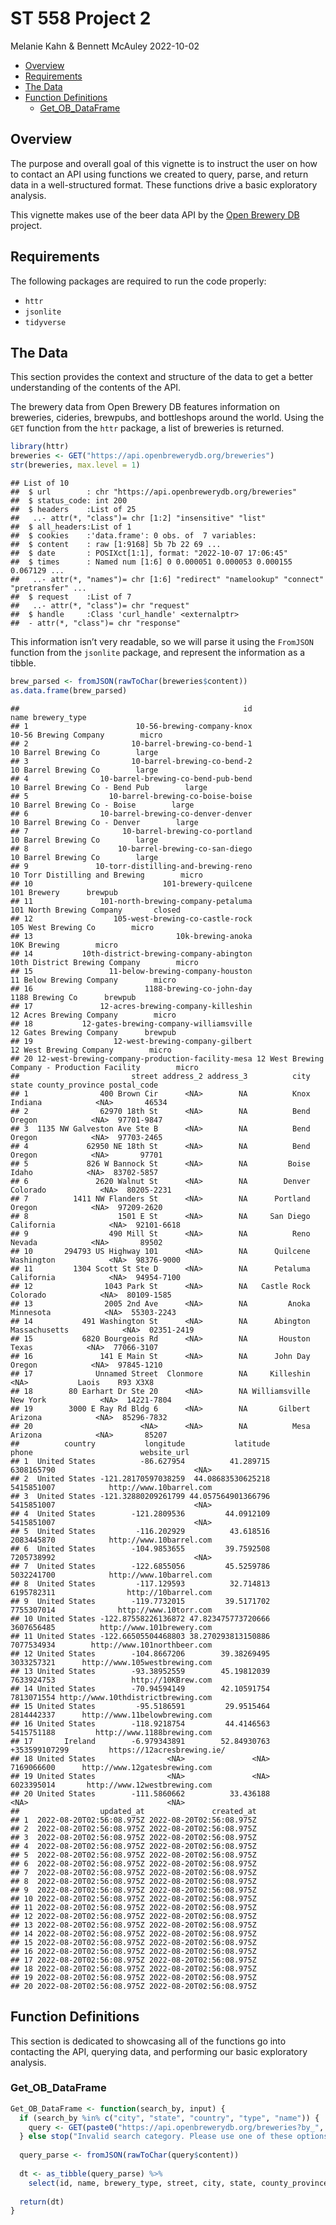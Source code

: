 ST 558 Project 2
================
Melanie Kahn & Bennett McAuley
2022-10-02

-   <a href="#overview" id="toc-overview">Overview</a>
-   <a href="#requirements" id="toc-requirements">Requirements</a>
-   <a href="#the-data" id="toc-the-data">The Data</a>
-   <a href="#function-definitions" id="toc-function-definitions">Function
    Definitions</a>
    -   <a href="#get_ob_dataframe"
        id="toc-get_ob_dataframe">Get_OB_DataFrame</a>

## Overview

The purpose and overall goal of this vignette is to instruct the user on
how to contact an API using functions we created to query, parse, and
return data in a well-structured format. These functions drive a basic
exploratory analysis.

This vignette makes use of the beer data API by the [Open Brewery
DB](https://www.openbrewerydb.org/faq) project.

## Requirements

The following packages are required to run the code properly:

-   `httr`
-   `jsonlite`
-   `tidyverse`

## The Data

This section provides the context and structure of the data to get a
better understanding of the contents of the API.

The brewery data from Open Brewery DB features information on breweries,
cideries, brewpubs, and bottleshops around the world. Using the `GET`
function from the `httr` package, a list of breweries is returned.

``` r
library(httr)
breweries <- GET("https://api.openbrewerydb.org/breweries")
str(breweries, max.level = 1)
```

    ## List of 10
    ##  $ url        : chr "https://api.openbrewerydb.org/breweries"
    ##  $ status_code: int 200
    ##  $ headers    :List of 25
    ##   ..- attr(*, "class")= chr [1:2] "insensitive" "list"
    ##  $ all_headers:List of 1
    ##  $ cookies    :'data.frame': 0 obs. of  7 variables:
    ##  $ content    : raw [1:9168] 5b 7b 22 69 ...
    ##  $ date       : POSIXct[1:1], format: "2022-10-07 17:06:45"
    ##  $ times      : Named num [1:6] 0 0.000051 0.000053 0.000155 0.067129 ...
    ##   ..- attr(*, "names")= chr [1:6] "redirect" "namelookup" "connect" "pretransfer" ...
    ##  $ request    :List of 7
    ##   ..- attr(*, "class")= chr "request"
    ##  $ handle     :Class 'curl_handle' <externalptr> 
    ##  - attr(*, "class")= chr "response"

This information isn’t very readable, so we will parse it using the
`FromJSON` function from the `jsonlite` package, and represent the
information as a tibble.

``` r
brew_parsed <- fromJSON(rawToChar(breweries$content))
as.data.frame(brew_parsed)
```

    ##                                                  id                                          name brewery_type
    ## 1                        10-56-brewing-company-knox                         10-56 Brewing Company        micro
    ## 2                       10-barrel-brewing-co-bend-1                          10 Barrel Brewing Co        large
    ## 3                       10-barrel-brewing-co-bend-2                          10 Barrel Brewing Co        large
    ## 4                10-barrel-brewing-co-bend-pub-bend               10 Barrel Brewing Co - Bend Pub        large
    ## 5                  10-barrel-brewing-co-boise-boise                  10 Barrel Brewing Co - Boise        large
    ## 6                10-barrel-brewing-co-denver-denver                 10 Barrel Brewing Co - Denver        large
    ## 7                     10-barrel-brewing-co-portland                          10 Barrel Brewing Co        large
    ## 8                    10-barrel-brewing-co-san-diego                          10 Barrel Brewing Co        large
    ## 9               10-torr-distilling-and-brewing-reno                10 Torr Distilling and Brewing        micro
    ## 10                             101-brewery-quilcene                                   101 Brewery      brewpub
    ## 11               101-north-brewing-company-petaluma                     101 North Brewing Company       closed
    ## 12                  105-west-brewing-co-castle-rock                           105 West Brewing Co        micro
    ## 13                                10k-brewing-anoka                                   10K Brewing        micro
    ## 14           10th-district-brewing-company-abington                 10th District Brewing Company        micro
    ## 15                 11-below-brewing-company-houston                      11 Below Brewing Company        micro
    ## 16                         1188-brewing-co-john-day                               1188 Brewing Co      brewpub
    ## 17               12-acres-brewing-company-killeshin                      12 Acres Brewing Company        micro
    ## 18           12-gates-brewing-company-williamsville                      12 Gates Brewing Company      brewpub
    ## 19                  12-west-brewing-company-gilbert                       12 West Brewing Company        micro
    ## 20 12-west-brewing-company-production-facility-mesa 12 West Brewing Company - Production Facility        micro
    ##                         street address_2 address_3          city         state county_province postal_code
    ## 1                400 Brown Cir      <NA>        NA          Knox       Indiana            <NA>       46534
    ## 2                62970 18th St      <NA>        NA          Bend        Oregon            <NA>  97701-9847
    ## 3  1135 NW Galveston Ave Ste B      <NA>        NA          Bend        Oregon            <NA>  97703-2465
    ## 4             62950 NE 18th St      <NA>        NA          Bend        Oregon            <NA>       97701
    ## 5             826 W Bannock St      <NA>        NA         Boise         Idaho            <NA>  83702-5857
    ## 6               2620 Walnut St      <NA>        NA        Denver      Colorado            <NA>  80205-2231
    ## 7          1411 NW Flanders St      <NA>        NA      Portland        Oregon            <NA>  97209-2620
    ## 8                    1501 E St      <NA>        NA     San Diego    California            <NA>  92101-6618
    ## 9                  490 Mill St      <NA>        NA          Reno        Nevada            <NA>       89502
    ## 10       294793 US Highway 101      <NA>        NA      Quilcene    Washington            <NA>  98376-9000
    ## 11         1304 Scott St Ste D      <NA>        NA      Petaluma    California            <NA>  94954-7100
    ## 12                1043 Park St      <NA>        NA   Castle Rock      Colorado            <NA>  80109-1585
    ## 13                2005 2nd Ave      <NA>        NA         Anoka     Minnesota            <NA>  55303-2243
    ## 14           491 Washington St      <NA>        NA      Abington Massachusetts            <NA>  02351-2419
    ## 15           6820 Bourgeois Rd      <NA>        NA       Houston         Texas            <NA>  77066-3107
    ## 16               141 E Main St      <NA>        NA      John Day        Oregon            <NA>  97845-1210
    ## 17              Unnamed Street  Clonmore        NA     Killeshin          <NA>           Laois    R93 X3X8
    ## 18        80 Earhart Dr Ste 20      <NA>        NA Williamsville      New York            <NA>  14221-7804
    ## 19        3000 E Ray Rd Bldg 6      <NA>        NA       Gilbert       Arizona            <NA>  85296-7832
    ## 20                        <NA>      <NA>        NA          Mesa       Arizona            <NA>       85207
    ##          country           longitude           latitude         phone                        website_url
    ## 1  United States          -86.627954          41.289715    6308165790                               <NA>
    ## 2  United States -121.28170597038259  44.08683530625218    5415851007            http://www.10barrel.com
    ## 3  United States -121.32880209261799 44.057564901366796    5415851007                               <NA>
    ## 4  United States        -121.2809536         44.0912109    5415851007                               <NA>
    ## 5  United States         -116.202929          43.618516    2083445870            http://www.10barrel.com
    ## 6  United States        -104.9853655         39.7592508    7205738992                               <NA>
    ## 7  United States        -122.6855056         45.5259786    5032241700            http://www.10barrel.com
    ## 8  United States         -117.129593          32.714813    6195782311                http://10barrel.com
    ## 9  United States        -119.7732015         39.5171702    7755307014              http://www.10torr.com
    ## 10 United States -122.87558226136872 47.823475773720666    3607656485          http://www.101brewery.com
    ## 11 United States -122.66505504468803 38.270293813150886    7077534934        http://www.101northbeer.com
    ## 12 United States        -104.8667206        39.38269495    3033257321      http://www.105westbrewing.com
    ## 13 United States        -93.38952559        45.19812039    7633924753                 http://10KBrew.com
    ## 14 United States        -70.94594149        42.10591754    7813071554 http://www.10thdistrictbrewing.com
    ## 15 United States         -95.5186591         29.9515464    2814442337      http://www.11belowbrewing.com
    ## 16 United States        -118.9218754         44.4146563    5415751188         http://www.1188brewing.com
    ## 17       Ireland        -6.979343891        52.84930763 +353599107299         https://12acresbrewing.ie/
    ## 18 United States                <NA>               <NA>    7169066600      http://www.12gatesbrewing.com
    ## 19 United States                <NA>               <NA>    6023395014       http://www.12westbrewing.com
    ## 20 United States        -111.5860662          33.436188          <NA>                               <NA>
    ##                  updated_at               created_at
    ## 1  2022-08-20T02:56:08.975Z 2022-08-20T02:56:08.975Z
    ## 2  2022-08-20T02:56:08.975Z 2022-08-20T02:56:08.975Z
    ## 3  2022-08-20T02:56:08.975Z 2022-08-20T02:56:08.975Z
    ## 4  2022-08-20T02:56:08.975Z 2022-08-20T02:56:08.975Z
    ## 5  2022-08-20T02:56:08.975Z 2022-08-20T02:56:08.975Z
    ## 6  2022-08-20T02:56:08.975Z 2022-08-20T02:56:08.975Z
    ## 7  2022-08-20T02:56:08.975Z 2022-08-20T02:56:08.975Z
    ## 8  2022-08-20T02:56:08.975Z 2022-08-20T02:56:08.975Z
    ## 9  2022-08-20T02:56:08.975Z 2022-08-20T02:56:08.975Z
    ## 10 2022-08-20T02:56:08.975Z 2022-08-20T02:56:08.975Z
    ## 11 2022-08-20T02:56:08.975Z 2022-08-20T02:56:08.975Z
    ## 12 2022-08-20T02:56:08.975Z 2022-08-20T02:56:08.975Z
    ## 13 2022-08-20T02:56:08.975Z 2022-08-20T02:56:08.975Z
    ## 14 2022-08-20T02:56:08.975Z 2022-08-20T02:56:08.975Z
    ## 15 2022-08-20T02:56:08.975Z 2022-08-20T02:56:08.975Z
    ## 16 2022-08-20T02:56:08.975Z 2022-08-20T02:56:08.975Z
    ## 17 2022-08-20T02:56:08.975Z 2022-08-20T02:56:08.975Z
    ## 18 2022-08-20T02:56:08.975Z 2022-08-20T02:56:08.975Z
    ## 19 2022-08-20T02:56:08.975Z 2022-08-20T02:56:08.975Z
    ## 20 2022-08-20T02:56:08.975Z 2022-08-20T02:56:08.975Z

## Function Definitions

This section is dedicated to showcasing all of the functions go into
contacting the API, querying data, and performing our basic exploratory
analysis.

### Get_OB_DataFrame

``` r
Get_OB_DataFrame <- function(search_by, input) {
  if (search_by %in% c("city", "state", "country", "type", "name")) {
    query <- GET(paste0("https://api.openbrewerydb.org/breweries?by_", search_by, "=", input))
  } else stop("Invalid search category. Please use one of these options: 'city', 'state', 'country', 'type' or 'name'.")
  
  query_parse <- fromJSON(rawToChar(query$content))
  
  dt <- as_tibble(query_parse) %>%
    select(id, name, brewery_type, street, city, state, county_province, country)
  
  return(dt)
}
```
